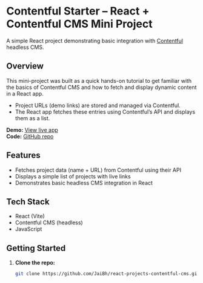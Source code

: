 # Contentful Starter – React + Contentful CMS Mini Project

A simple React project demonstrating basic integration with [Contentful](https://www.contentful.com/) headless CMS.

## Overview

This mini-project was built as a quick hands-on tutorial to get familiar with the basics of Contentful CMS and how to fetch and display dynamic content in a React app.

- Project URLs (demo links) are stored and managed via Contentful.
- The React app fetches these entries using Contentful’s API and displays them as a list.

**Demo:** [View live app](https://react-projects-contentful-cms.vercel.app/)  
**Code:** [GitHub repo](https://github.com/JaiBh/react-projects-contentful-cms)

## Features

- Fetches project data (name + URL) from Contentful using their API
- Displays a simple list of projects with live links
- Demonstrates basic headless CMS integration in React

## Tech Stack

- React (Vite)
- Contentful CMS (headless)
- JavaScript

## Getting Started

1. **Clone the repo:**
   ```bash
   git clone https://github.com/JaiBh/react-projects-contentful-cms.git
